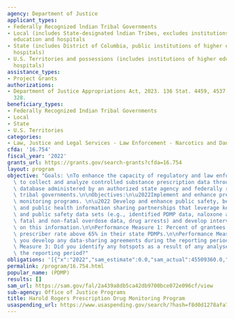 ```yaml
---
agency: Department of Justice
applicant_types:
- Federally Recognized lndian Tribal Governments
- Local (includes State-designated lndian Tribes, excludes institutions of higher
  education and hospitals
- State (includes District of Columbia, public institutions of higher education and
  hospitals)
- U.S. Territories and possessions (includes institutions of higher education and
  hospitals)
assistance_types:
- Project Grants
authorizations:
- Department of Justice Appropriations Act, 2023. 136 Stat. 4459, 4537. Pub. L. 117,
  328.
beneficiary_types:
- Federally Recognized Indian Tribal Governments
- Local
- State
- U.S. Territories
categories:
- Law, Justice and Legal Services - Law Enforcement - Narcotics and Dangerous Drugs
cfda: '16.754'
fiscal_year: '2022'
grants_url: https://grants.gov/search-grants?cfda=16.754
layout: program
objective: "Goals: \nTo enhance the capacity of regulatory and law enforcement agencies\
  \ to collect and analyze controlled substance prescription data through a centralized\
  \ database administered by an authorized state agency and federally recognized Indian\
  \ tribal governments.\n\nObjectives:\n\u2022Implement and enhance prescription drug\
  \ monitoring programs. \n\u2022 Develop and enhance public safety, behavioral health,\
  \ and public health information sharing partnerships that leverage key public health\
  \ and public safety data sets (e.g., identified PDMP data, naloxone administrations,\
  \ fatal and non-fatal overdose data, drug arrests) and develop interventions based\
  \ on this information.\n\nPerformance Measure 1: Percent of grantees with a registered\
  \ prescriber rate above 65% in their state PDMPs.\n\nPerformance Measure 2: Did\
  \ you develop any data-sharing agreements during the reporting period? \n\nPerformance\
  \ Measure 3: Did you identify any hotspots as a result of any analyses done during\
  \ the reporting period?"
obligations: '[{"x":"2022","sam_estimate":0.0,"sam_actual":45509360.0,"usa_spending_actual":46447472.95},{"x":"2023","sam_estimate":35000000.0,"sam_actual":0.0,"usa_spending_actual":38726253.24},{"x":"2024","sam_estimate":33000000.0,"sam_actual":0.0,"usa_spending_actual":0.0}]'
permalink: /program/16.754.html
popular_name: (PDMP)
results: []
sam_url: https://sam.gov/fal/2a439a8db5ca42db9700bce072e096cf/view
sub-agency: Office of Justice Programs
title: Harold Rogers Prescription Drug Monitoring Program
usaspending_url: https://www.usaspending.gov/search/?hash=f8d0d1278afa73039549d2f596a8b349
---
```

